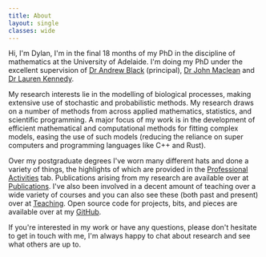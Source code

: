 ```yaml
---
title: About
layout: single
classes: wide
---
```


Hi, I'm Dylan, I'm in the final 18 months of my PhD in the discipline of mathematics at the University of Adelaide. I'm doing my PhD under the excellent supervision of [Dr Andrew Black](https://researchers.adelaide.edu.au/profile/andrew.black) (principal), [Dr John Maclean](https://researchers.adelaide.edu.au/profile/john.maclean) and [Dr Lauren Kennedy](https://researchers.adelaide.edu.au/profile/lauren.a.kennedy).

My research interests lie in the modelling of biological processes, making extensive use of stochastic and probabilistic methods. My research draws on a number of methods from across applied mathematics, statistics, and scientific programming. A major focus of my work is in the development of efficient mathematical and computational methods for fitting complex models, easing the use of such models (reducing the reliance on super computers and programming languages like C++ and Rust).

Over my postgraduate degrees I've worn many different hats and done a variety of things, the highlights of which are provided in the [Professional Activities](/_pages/professional_activities/) tab. Publications arising from my research are available over at [Publications](/_pages/publications/). I've also been involved in a decent amount of teaching over a wide variety of courses and you can also see these (both past and present) over at [Teaching](/_pages/teaching/). Open source code for projects, bits, and pieces are available over at my [GitHub](https://github.com/djmorris7).

If you're interested in my work or have any questions, please don't hesitate to get in touch with me, I'm always happy to chat about research and see what others are up to.
